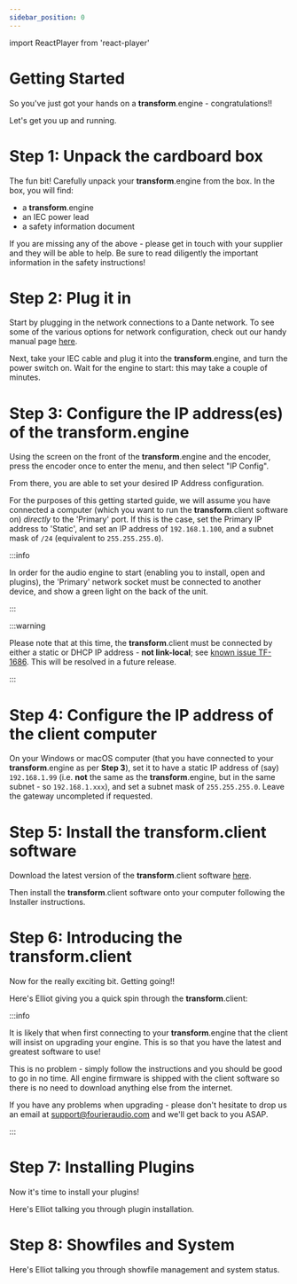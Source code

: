```yaml
---
sidebar_position: 0
---
```


import ReactPlayer from 'react-player'

# Getting Started

So you've just got your hands on a **transform**.engine - congratulations!!

Let's get you up and running.

# Step 1: Unpack the cardboard box

The fun bit! Carefully unpack your **transform**.engine from the box. In the box, you will find:

- a **transform**.engine
- an IEC power lead
- a safety information document

If you are missing any of the above - please get in touch with your supplier and they will be able to help.
Be sure to read diligently the important information in the safety instructions!

# Step 2: Plug it in

Start by plugging in the network connections to a Dante network. To see some of the various options for network configuration, check out our handy manual page [here](installation/dante-network-examples).

Next, take your IEC cable and plug it into the **transform**.engine, and turn the power switch on.
Wait for the engine to start: this may take a couple of minutes.

# Step 3: Configure the IP address(es) of the **transform**.engine

Using the screen on the front of the **transform**.engine and the encoder, press the encoder once to enter the menu, and then select "IP Config".

From there, you are able to set your desired IP Address configuration.

For the purposes of this getting started guide, we will assume you have connected a computer (which
you want to run the **transform**.client software on) _directly_ to the 'Primary' port. If this is
the case, set the Primary IP address to 'Static', and set an IP address of `192.168.1.100`, and a
subnet mask of `/24` (equivalent to `255.255.255.0`).

:::info

In order for the audio engine to start (enabling you to install, open and plugins), the 'Primary' network socket must be connected to another device, and show a green light on the back of the unit.

:::

:::warning

Please note that at this time, the **transform**.client must be connected by either a static or DHCP IP address - **not link-local**; see [known issue TF-1686](./known-issues).
This will be resolved in a future release.

:::

# Step 4: Configure the IP address of the client computer

On your Windows or macOS computer (that you have connected to your **transform**.engine as per
**Step 3**), set it to have a static IP address of (say) `192.168.1.99` (i.e. **not** the same as the
**transform**.engine, but in the same subnet - so `192.168.1.xxx`), and set a subnet mask of
`255.255.255.0`. Leave the gateway uncompleted if requested.

# Step 5: Install the **transform**.client software

Download the latest version of the **transform**.client software [here](../downloads).

Then install the **transform**.client software onto your computer following the Installer instructions.

# Step 6: Introducing the **transform**.client

Now for the really exciting bit. Getting going!!

Here's Elliot giving you a quick spin through the **transform**.client:

<ReactPlayer controls url="https://www.youtube.com/watch?v=4sT_dBsWTvc" />

:::info

It is likely that when first connecting to your **transform**.engine that the client will insist on upgrading your engine. This is so that you have the latest and greatest software to use!

This is no problem - simply follow the instructions and you should be good to go in no time. All engine firmware is shipped with the client software so there is no need to download anything else from the internet.

If you have any problems when upgrading - please don't hesitate to drop us an email at support@fourieraudio.com and we'll get back to you ASAP.

:::

# Step 7: Installing Plugins

Now it's time to install your plugins!

Here's Elliot talking you through plugin installation.

<ReactPlayer controls url="https://www.youtube.com/watch?v=wM6M_uJXXxI" />

# Step 8: Showfiles and System

Here's Elliot talking you through showfile management and system status.

<ReactPlayer controls url="https://www.youtube.com/watch?v=ZiR2LXC6WYI" />
